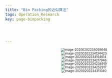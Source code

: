 ```yaml
---
title: "Bin Packing的近似算法"
tags: Operation_Research
key: page-binpacking




---
```




<!--more-->

<center><img src="../../../assets/images/image-20200202234059648.png" alt="image-20200202234059648" style="zoom:70%;" /></center>

<center><img src="../../../assets/images/image-20200202234134423.png" alt="image-20200202234134423" style="zoom:70%;" /></center>

<center><img src="../../../assets/images/image-20200202234154614.png" alt="image-20200202234154614" style="zoom:70%;" /></center>

<center><img src="../../../assets/images/image-20200202234217946.png" alt="image-20200202234217946" style="zoom:70%;" /></center>

<center><img src="../../../assets/images/image-20200202234234919.png" alt="image-20200202234234919" style="zoom:70%;" /></center>

<center><img src="../../../assets/images/image-20200202234252917.png" alt="image-20200202234252917" style="zoom:70%;" /></center>

<center><img src="../../../assets/images/image-20200202234311040.png" alt="image-20200202234311040" style="zoom:70%;" /></center>

